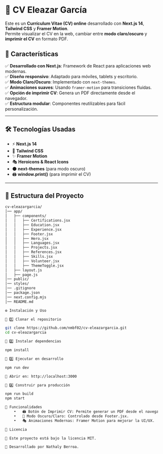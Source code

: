 # 📄 CV Eleazar García

Este es un **Currículum Vitae (CV) online** desarrollado con **Next.js 14**, **Tailwind CSS** y **Framer Motion**.  
Permite visualizar el CV en la web, cambiar entre **modo claro/oscuro** y **imprimir el CV** en formato PDF.

## 🚀 Características

✅ **Desarrollado con Next.js**: Framework de React para aplicaciones web modernas.  
✅ **Diseño responsivo**: Adaptado para móviles, tablets y escritorio.  
✅ **Modo Claro/Oscuro**: Implementado con `next-themes`.  
✅ **Animaciones suaves**: Usando `framer-motion` para transiciones fluidas.  
✅ **Opción de imprimir CV**: Genera un PDF directamente desde el navegador.  
✅ **Estructura modular**: Componentes reutilizables para fácil personalización.  

---

## 🛠 Tecnologías Usadas

- ⚡ **Next.js 14**
- 🎨 **Tailwind CSS**
- ✨ **Framer Motion**
- 🎭 **Heroicons & React Icons**
- 🌑 **next-themes** (para modo oscuro)
- 🖨 **window.print()** (para imprimir el CV)

---

## 📂 Estructura del Proyecto

```bash
cv-eleazargarcia/
│── app/
│   ├── components/
│   │   ├── Certifications.jsx
│   │   ├── Education.jsx
│   │   ├── Experience.jsx
│   │   ├── Footer.jsx
│   │   ├── Hero.jsx
│   │   ├── Languages.jsx
│   │   ├── Projects.jsx
│   │   ├── References.jsx
│   │   ├── Skills.jsx
│   │   ├── Volunteer.jsx
│   │   ├── ThemeToggle.jsx
│   ├── layout.js
│   ├── page.js
│── public/
│── styles/
│── .gitignore
│── package.json
│── next.config.mjs
│── README.md

⚙️ Instalación y Uso

🔹 1️⃣ Clonar el repositorio

git clone https://github.com/nmbf02/cv-eleazargarcia.git
cd cv-eleazargarcia

🔹 2️⃣ Instalar dependencias

npm install

🔹 3️⃣ Ejecutar en desarrollo

npm run dev

📌 Abrir en: http://localhost:3000

🔹 4️⃣ Construir para producción

npm run build
npm start

📌 Funcionalidades
	•	🖨 Botón de Imprimir CV: Permite generar un PDF desde el navegador.
	•	🌙 Modo Oscuro/Claro: Controlado desde Footer.jsx.
	•	🎭 Animaciones Modernas: Framer Motion para mejorar la UI/UX.

📜 Licencia

📜 Este proyecto está bajo la licencia MIT.

🚀 Desarrollado por Nathaly Berroa.